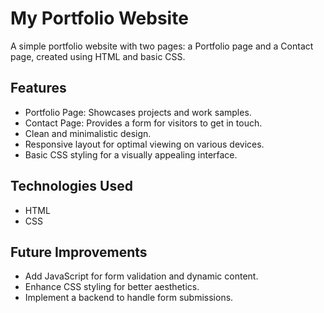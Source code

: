 # My Portfolio Website
A simple portfolio website with two pages: a Portfolio page and a Contact page, created using HTML and basic CSS.

## Features
- Portfolio Page: Showcases projects and work samples.
- Contact Page: Provides a form for visitors to get in touch.
- Clean and minimalistic design.
- Responsive layout for optimal viewing on various devices.
- Basic CSS styling for a visually appealing interface.

## Technologies Used
- HTML
- CSS

## Future Improvements
- Add JavaScript for form validation and dynamic content.
- Enhance CSS styling for better aesthetics.
- Implement a backend to handle form submissions.
